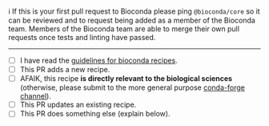 :information_source:
If this is your first pull request to Bioconda please ping `@bioconda/core` so it can be reviewed and to request being added as a member of the Bioconda team. Members of the Bioconda team are able to merge their own pull requests once tests and linting have passed.

----------------

* [ ] I have read the [guidelines for bioconda recipes](https://bioconda.github.io/guidelines.html).
* [ ] This PR adds a new recipe.
* [ ] AFAIK, this recipe **is directly relevant to the biological sciences** (otherwise, please submit to the more general purpose [conda-forge channel](https://conda-forge.org/docs/)).
* [ ] This PR updates an existing recipe.
* [ ] This PR does something else (explain below).
